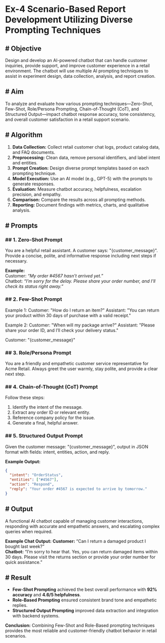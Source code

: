 # Ex-4 Scenario-Based Report Development Utilizing Diverse Prompting Techniques

## # Objective

Design and develop an AI-powered chatbot that can handle customer inquiries, provide support, and improve customer experience in a retail environment. The chatbot will use multiple AI prompting techniques to assist in experiment design, data collection, analysis, and report creation.


## # Aim

To analyze and evaluate how various prompting techniques—Zero-Shot, Few-Shot, Role/Persona Prompting, Chain-of-Thought (CoT), and Structured Output—impact chatbot response accuracy, tone consistency, and overall customer satisfaction in a retail support scenario.


## # Algorithm

1. **Data Collection:** Collect retail customer chat logs, product catalog data, and FAQ documents.
2. **Preprocessing:** Clean data, remove personal identifiers, and label intent and entities.
3. **Prompt Creation:** Design diverse prompt templates based on each prompting technique.
4. **Model Execution:** Use an AI model (e.g., GPT-5) with the prompts to generate responses.
5. **Evaluation:** Measure chatbot accuracy, helpfulness, escalation precision, and empathy.
6. **Comparison:** Compare the results across all prompting methods.
7. **Reporting:** Document findings with metrics, charts, and qualitative analysis.


## # Prompts

### ## 1. Zero-Shot Prompt


You are a helpful retail assistant. A customer says: "{customer_message}". Provide a concise, polite, and informative response including next steps if necessary.


**Example:**\
Customer: *“My order #4567 hasn’t arrived yet.”*\
Chatbot: *“I’m sorry for the delay. Please share your order number, and I’ll check its status right away.”*


### ## 2. Few-Shot Prompt

Example 1:
Customer: "How do I return an item?"
Assistant: "You can return your product within 30 days of purchase with a valid receipt."

Example 2:
Customer: "When will my package arrive?"
Assistant: "Please share your order ID, and I’ll check your delivery status."

Customer: "{customer_message}"



### ## 3. Role/Persona Prompt


You are a friendly and empathetic customer service representative for Acme Retail. Always greet the user warmly, stay polite, and provide a clear next step.



### ## 4. Chain-of-Thought (CoT) Prompt

Follow these steps:
1. Identify the intent of the message.
2. Extract any order ID or relevant entity.
3. Reference company policy for the issue.
4. Generate a final, helpful answer.
   


### ## 5. Structured Output Prompt


Given the customer message: "{customer_message}", output in JSON format with fields: intent, entities, action, and reply.


**Example Output:**

```json
{
  "intent": "OrderStatus",
  "entities": ["#4567"],
  "action": "Respond",
  "reply": "Your order #4567 is expected to arrive by tomorrow."
}
```


## # Output

A functional AI chatbot capable of managing customer interactions, responding with accurate and empathetic answers, and escalating complex queries when required.

**Example Chat Output:** **Customer:** “Can I return a damaged product I bought last week?”\
**Chatbot:** “I’m sorry to hear that. Yes, you can return damaged items within 30 days. Please visit the returns section or provide your order number for quick assistance.”


## # Result

- **Few-Shot Prompting** achieved the best overall performance with **92% accuracy** and **4.6/5 helpfulness**.
- **Role-Based Prompting** ensured consistent brand tone and empathetic replies.
- **Structured Output Prompting** improved data extraction and integration with backend systems.

**Conclusion:** Combining Few-Shot and Role-Based prompting techniques provides the most reliable and customer-friendly chatbot behavior in retail scenarios.


